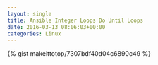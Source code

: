 ```yaml
---
layout: single                                                                                                              
title: Ansible Integer Loops Do Until Loops                                                                                                                       
date: 2016-03-13 08:06:03+00:00                                                                                                                        
categories: Linux                                                                                                                
---                                                                                                                              
```


{% gist makeittotop/7307bdf40d04c6890c49 %}                                                                                                           

